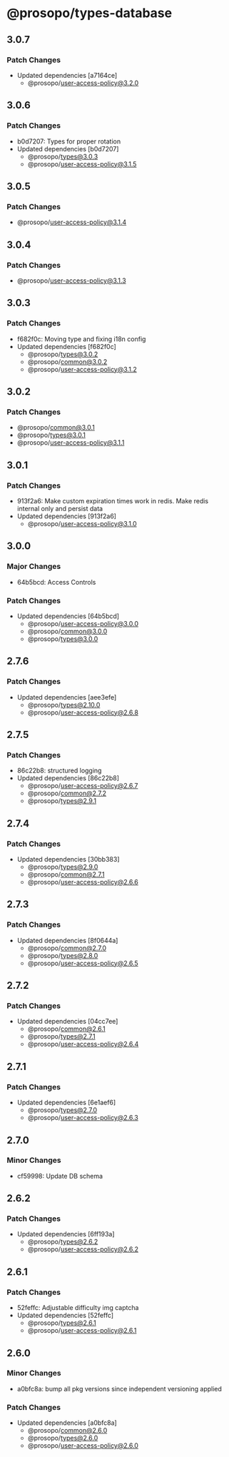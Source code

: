 # @prosopo/types-database

## 3.0.7
### Patch Changes

- Updated dependencies [a7164ce]
  - @prosopo/user-access-policy@3.2.0

## 3.0.6
### Patch Changes

- b0d7207: Types for proper rotation
- Updated dependencies [b0d7207]
  - @prosopo/types@3.0.3
  - @prosopo/user-access-policy@3.1.5

## 3.0.5
### Patch Changes

  - @prosopo/user-access-policy@3.1.4

## 3.0.4
### Patch Changes

  - @prosopo/user-access-policy@3.1.3

## 3.0.3
### Patch Changes

- f682f0c: Moving type and fixing i18n config
- Updated dependencies [f682f0c]
  - @prosopo/types@3.0.2
  - @prosopo/common@3.0.2
  - @prosopo/user-access-policy@3.1.2

## 3.0.2
### Patch Changes

  - @prosopo/common@3.0.1
  - @prosopo/types@3.0.1
  - @prosopo/user-access-policy@3.1.1

## 3.0.1
### Patch Changes

- 913f2a6: Make custom expiration times work in redis. Make redis internal only and persist data
- Updated dependencies [913f2a6]
  - @prosopo/user-access-policy@3.1.0

## 3.0.0
### Major Changes

- 64b5bcd: Access Controls

### Patch Changes

- Updated dependencies [64b5bcd]
  - @prosopo/user-access-policy@3.0.0
  - @prosopo/common@3.0.0
  - @prosopo/types@3.0.0

## 2.7.6
### Patch Changes

- Updated dependencies [aee3efe]
  - @prosopo/types@2.10.0
  - @prosopo/user-access-policy@2.6.8

## 2.7.5
### Patch Changes

- 86c22b8: structured logging
- Updated dependencies [86c22b8]
  - @prosopo/user-access-policy@2.6.7
  - @prosopo/common@2.7.2
  - @prosopo/types@2.9.1

## 2.7.4
### Patch Changes

- Updated dependencies [30bb383]
  - @prosopo/types@2.9.0
  - @prosopo/common@2.7.1
  - @prosopo/user-access-policy@2.6.6

## 2.7.3
### Patch Changes

- Updated dependencies [8f0644a]
  - @prosopo/common@2.7.0
  - @prosopo/types@2.8.0
  - @prosopo/user-access-policy@2.6.5

## 2.7.2

### Patch Changes

- Updated dependencies [04cc7ee]
  - @prosopo/common@2.6.1
  - @prosopo/types@2.7.1
  - @prosopo/user-access-policy@2.6.4

## 2.7.1

### Patch Changes

- Updated dependencies [6e1aef6]
  - @prosopo/types@2.7.0
  - @prosopo/user-access-policy@2.6.3

## 2.7.0

### Minor Changes

- cf59998: Update DB schema

## 2.6.2

### Patch Changes

- Updated dependencies [6ff193a]
  - @prosopo/types@2.6.2
  - @prosopo/user-access-policy@2.6.2

## 2.6.1

### Patch Changes

- 52feffc: Adjustable difficulty img captcha
- Updated dependencies [52feffc]
  - @prosopo/types@2.6.1
  - @prosopo/user-access-policy@2.6.1

## 2.6.0

### Minor Changes

- a0bfc8a: bump all pkg versions since independent versioning applied

### Patch Changes

- Updated dependencies [a0bfc8a]
  - @prosopo/common@2.6.0
  - @prosopo/types@2.6.0
  - @prosopo/user-access-policy@2.6.0
